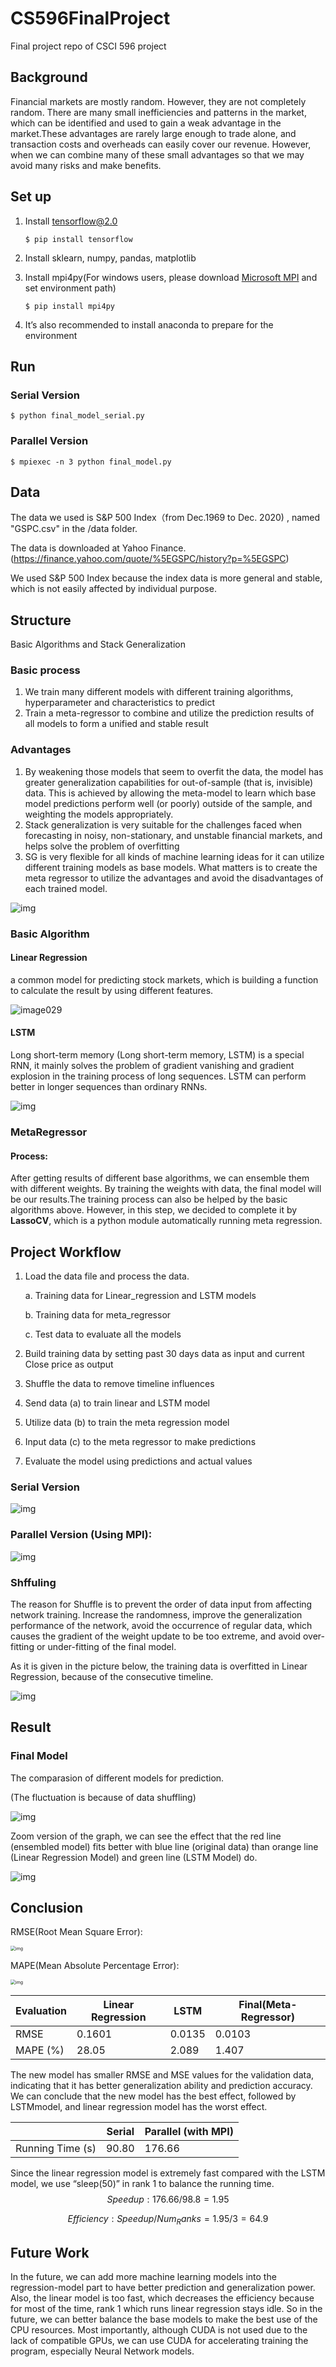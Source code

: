 # CS596FinalProject

Final project repo of CSCI 596 project



## Background

Financial markets are mostly random. However, they are not completely random. There are many small inefficiencies and patterns in the market, which can be identified and used to gain a weak advantage in the market.These advantages are rarely large enough to trade alone, and transaction costs and overheads can easily cover our revenue. However, when we can combine many of these small advantages so that we may avoid many risks and make benefits.


## Set up

1. Install tensorflow@2.0

   `$ pip install tensorflow`
   
2.  Install sklearn, numpy, pandas, matplotlib
3. Install mpi4py(For windows users, please download [Microsoft MPI](https://docs.microsoft.com/en-us/message-passing-interface/microsoft-mpi) and set environment path)	

   `$ pip install mpi4py`
   
4. It’s also recommended to install anaconda to prepare for the environment

## Run

### Serial Version

`$ python final_model_serial.py`

### Parallel Version

`$ mpiexec -n 3 python final_model.py`



## Data

The data we used is S&P 500 Index（from Dec.1969 to Dec. 2020) , named "GSPC.csv" in the /data folder.

The data is downloaded at Yahoo Finance. (https://finance.yahoo.com/quote/%5EGSPC/history?p=%5EGSPC)

 We used S&P 500 Index because the index data is more general and stable, which is not easily affected by individual purpose.



## Structure

Basic Algorithms and Stack Generalization

### Basic process

1. We train many different models with different training algorithms, hyperparameter and characteristics to predict
2. Train a meta-regressor to combine and utilize the prediction results of all models to form a unified and stable result

### Advantages

1. By weakening those models that seem to overfit the data, the model has greater generalization capabilities for out-of-sample (that is, invisible) data. This is achieved by allowing the meta-model to learn which base model predictions perform well (or poorly) outside of the sample, and weighting the models appropriately.
2. Stack generalization is very suitable for the challenges faced when forecasting in noisy, non-stationary, and unstable financial markets, and helps solve the problem of overfitting
3. SG is very flexible for all kinds of machine learning ideas for it can utilize different training models as base models. What matters is to create the meta regressor to utilize the advantages and avoid the disadvantages of each trained model.

![img](https://lh6.googleusercontent.com/VXs_RsvPrZgBHNVilABhn9lhGHcoysV6RwgKxTR5Bg2PH0XvFRQHCPOr5iais5ZO-p0rH1fFxv04ysaalpbSHr-sgB6jGwusSWNekldVJ76x1v39HxWt_6oYRNXkZv01tGh2Fg7s)



### Basic Algorithm

#### Linear Regression

a common model for predicting stock markets, which is building a function to calculate the result by using different features.

![image029](https://lh3.googleusercontent.com/UZHIRX-iE14PX-C_9XEKh5bP59BMvNRXZBXsq4zm97_pJNyHOwqc4mfwLtWJxyhjTWYBJKTtsE2QAAps2SeTb41Is9Ter0-W1vFxnJ6u9G42VGnxD49FzbWtLoruuoCbgYDdNQcV)

#### LSTM

Long short-term memory (Long short-term memory, LSTM) is a special RNN, it mainly solves the problem of gradient vanishing and gradient explosion in the training process of long sequences. LSTM can perform better in longer sequences than ordinary RNNs.

![img](https://lh6.googleusercontent.com/t6uEKzGXjwCJsC4d5VnqL1xJlLuiN3ygNidsXog8afrzFLcGKUkt2pUmNk_vb4rTVG28Ytx37aOAJszR-rY3drs-e71THGt-ehHigMhl0IMX3Cwig5Q9W1hj8qO5SnkgNRu6DZAS)

### MetaRegressor

#### Process:

After getting results of different base algorithms, we can ensemble them with different weights. By training the weights with data, the final model will be our results.The training process can also be helped by the basic algorithms above. However, in this step, we decided to complete it by **LassoCV**, which is a python module automatically running meta regression.



## Project Workflow

1. Load the data file and process the data.

   a. Training data for Linear_regression and LSTM models 

   b. Training data for meta_regressor

   c. Test data to evaluate all the models

 2. Build training data by setting past 30 days data as input and current Close price as output

 3. Shuffle the data to remove timeline influences

 4. Send data (a) to train linear and LSTM model

 5. Utilize data (b) to train the meta regression model

 6. Input data (c) to the meta regressor to make predictions

 7. Evaluate the model using predictions and actual values



### Serial Version

![img](https://lh4.googleusercontent.com/fMQ0FU5DflQ7dFop-5htMQbdN-teOPdisa83MFvWcVr-9as8wFuRfC_Lpk_vrOYgwL_knKrWh9FMxD4WNj7P5VuGPgqSEgb-MqYwN7JnhuDT_oTPiLdIxyckNxEciEbafiPnBRmJ)

### Parallel Version (Using MPI):

![img](https://lh6.googleusercontent.com/GKOqZA_lc0eQlQZ9y4EUPeIZo8roX7Yqj0xBH1cA2pxQJo-MfQVkQafTlGxfZPm2Q1hREPjapoTDIYI1GmXjzHBzpPcq_vAVffY0yibAZNcy2iY-WTdl5uRk1_Z2AWETR2BMSIe6)

### Shffuling

The reason for Shuffle is to prevent the order of data input from affecting network training. Increase the randomness, improve the generalization performance of the network, avoid the occurrence of regular data, which causes the gradient of the weight update to be too extreme, and avoid over-fitting or under-fitting of the final model.



As it is given in the picture below, the training data is overfitted in Linear Regression, because of the consecutive timeline.

![img](https://lh3.googleusercontent.com/o6CoNa8b20fb4nOxUtGcJbZJTMwKqtaD--ba9l5c2o28ywWliJWiXaF2yPVoYksZH-1PD3NOI623lpNK0hfAN_8AzaybnH6JujsNU7yynjhB789oyR-g4cbf7afj4sjsWcTMuIWz)

## Result

### Final Model

The comparasion of different models for prediction.

(The fluctuation is because of data shuffling)

![img](https://lh5.googleusercontent.com/1LcNiJ2PZj5QxJR9zSzC19faXp-oBw7OWe4J4GI6E88A1HNcfzXR-cA3OzKH0Bf5D0ko1kWOoxqF_05RmbIH4y2BJ39NeKD-zFWOw6yOuL307ChQVbPwMrsxtU5kTe1E_S-DC88a)



Zoom version of the graph, we can see the effect that the red line (ensembled model) fits better with blue line (original data) than orange line (Linear Regression Model) and green line (LSTM Model) do.

![img](https://lh5.googleusercontent.com/GCDoBQsSgRnQOL62iXjjp0McLnBMKVHLHHVpo5JxaLWrYKDGxYJupEGzhvvLvOVkX1D-tu938rzLy5HZ0IaAWMOaf0Eef3zH_Q2N8B-2GYsrH2_jTkyywTyxSocwAYroLPshTkZW)



## Conclusion

RMSE(Root Mean Square Error):	

<img src="https://lh4.googleusercontent.com/zenTjapjO4kOoMOe-uyybQulcDkmAwfks9rhW5MjlAyJgEjhqNU25zq1TV1w89XBSO4OOKVVYGyUlZt5GPm7vJRBs7XakstDANMQz0zYC_XnaZj3XXitfrtgyoxespWP5aDELaeD" alt="img" style="zoom:50%;" />

MAPE(Mean Absolute Percentage Error):

<img src="https://lh6.googleusercontent.com/5xrL6AULFHxn43aYhIoSuSGyURVetDiGsNem7Wtr44DGuz1iKrQfsDIZR1bMiN-eIeMOZ5jeNSR4JstbsSYip7ONLkQyAe3DNB32VkCvqoJ0XO5YDlB5yCtGPO_3x9YpgYJic4MM" alt="img" style="zoom:50%;" />



| Evaluation | Linear Regression | LSTM   | Final(Meta-Regressor) |
| ---------- | ----------------- | ------ | --------------------- |
| RMSE       | 0.1601            | 0.0135 | 0.0103                |
| MAPE (%)   | 28.05             | 2.089  | 1.407                 |





The new model has smaller RMSE and MSE values for the validation data, indicating that it has better generalization ability and prediction accuracy. We can conclude that the new model has the best effect, followed by LSTMmodel, and linear regression model has the worst effect.



|                  | Serial | Parallel (with MPI) |
| ---------------- | ------ | ------------------- |
| Running Time (s) | 90.80  | 176.66              |



Since the linear regression model is extremely fast compared with the LSTM model, we use “sleep(50)” in rank 1 to balance the running time. 
$$
Speedup: 176.66 / 98.8 = 1.95
$$

$$
Efficiency: Speedup / Num_Ranks = 1.95 / 3 = 64.9%
$$



## Future Work

In the future, we can add more machine learning models into the regression-model part to have better prediction and generalization power. Also, the linear model is too fast, which decreases the efficiency because for most of the time, rank 1 which runs linear regression stays idle. So in the future, we can better balance the base models to make the best use of the CPU resources. Most importantly, although CUDA is not used due to the lack of compatible GPUs, we can use CUDA for accelerating training the program, especially Neural Network models.

